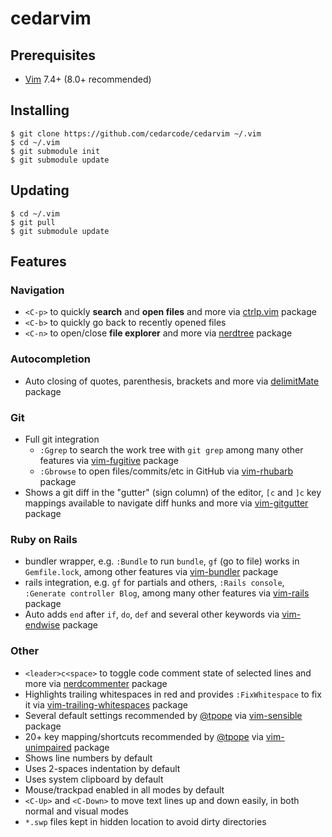 # cedarvim

## Prerequisites

* [Vim](https://github.com/vim/vim) 7.4+ (8.0+ recommended)

## Installing

```
$ git clone https://github.com/cedarcode/cedarvim ~/.vim
$ cd ~/.vim
$ git submodule init
$ git submodule update
```

## Updating

```
$ cd ~/.vim
$ git pull
$ git submodule update
```

## Features

### Navigation

* `<C-p>` to quickly __search__ and __open files__ and more via [ctrlp.vim](https://github.com/ctrlpvim/ctrlp.vim) package
* `<C-b>` to quickly go back to recently opened files
* `<C-n>` to open/close __file explorer__ and more via [nerdtree](https://github.com/scrooloose/nerdtree) package

### Autocompletion

* Auto closing of quotes, parenthesis, brackets and more via [delimitMate](https://github.com/Raimondi/delimitMate) package

### Git

* Full git integration
  * `:Ggrep` to search the work tree with `git grep` among many other features via [vim-fugitive](https://github.com/tpope/vim-fugitive) package
  * `:Gbrowse` to open files/commits/etc in GitHub via [vim-rhubarb](https://github.com/tpope/vim-rhubarb) package
* Shows a git diff in the "gutter" (sign column) of the editor, `[c` and `]c` key mappings available to navigate diff hunks and more via [vim-gitgutter](https://github.com/airblade/vim-gitgutter) package

### Ruby on Rails

* bundler wrapper, e.g. `:Bundle` to run `bundle`, `gf` (go to file) works in `Gemfile.lock`, among other features via [vim-bundler](https://github.com/tpope/vim-bundler) package
* rails integration, e.g. `gf` for partials and others, `:Rails console`, `:Generate controller Blog`, among many other features via [vim-rails](https://github.com/tpope/vim-rails) package
* Auto adds `end` after `if`, `do`, `def` and several other keywords via [vim-endwise](https://github.com/tpope/vim-endwise) package

### Other

* `<leader>c<space>` to toggle code comment state of selected lines and more via [nerdcommenter](https://github.com/scrooloose/nerdcommenter) package
* Highlights trailing whitespaces in red and provides `:FixWhitespace` to fix it via [vim-trailing-whitespaces](https://github.com/bronson/vim-trailing-whitespace) package
* Several default settings recommended by [@tpope](https://github.com/tpope) via [vim-sensible](https://github.com/tpope/vim-sensible) package
* 20+ key mapping/shortcuts recommended by [@tpope](https://github.com/tpope) via [vim-unimpaired](https://github.com/tpope/vim-unimpaired) package
* Shows line numbers by default
* Uses 2-spaces indentation by default
* Uses system clipboard by default
* Mouse/trackpad enabled in all modes by default
* `<C-Up>` and `<C-Down>` to move text lines up and down easily, in both normal and visual modes
* `*.swp` files kept in hidden location to avoid dirty directories
